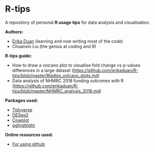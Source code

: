 # R-tips
A repository of personal **R usage tips** for data analysis and visualisation.

**Authors:** 

* [Erika Duan](https://scholar.google.com.au/citations?user=fBMQu8wAAAAJ&hl=en) (learning and now writing most of the code)
* Chuanxin Liu (the genius at coding and R)

**R-tips guide:**  
* How to draw a volcano plot to visualise fold change vs p-values differences in a large dataset (https://github.com/erikaduan/R-tips/blob/master/Rladies_volcano_plots.md)
* Data analysis of NHMRC 2018 funding outcomes with R (https://github.com/erikaduan/R-tips/blob/master/NHMRC_analysis_2018.md)
 
**Packages used:**

* [Tidyverse](https://www.tidyverse.org/packages/)
* [DESeq2](https://bioconductor.org/packages/release/bioc/html/DESeq2.html)
* [Cowplot](https://cran.r-project.org/web/packages/cowplot/index.html)
* [gghighlight](https://github.com/yutannihilation/gghighlight)

**Online resources used:** 

* [For using github](https://jennybc.github.io/2014-05-12-ubc/ubc-r/session03_git.html)
